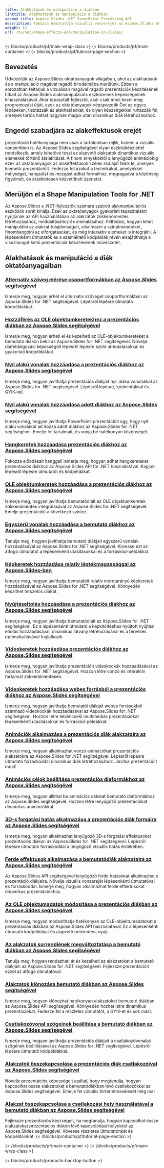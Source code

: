 ```yaml
---
title: Alakhatások és manipuláció a diákban
linktitle: Alakhatások és manipuláció a diákban
second_title: Aspose.Slides .NET PowerPoint Processing API
description: Fokozza bemutatója vizuális vonzerejét az Aspose.Slides oktatóanyaggal az alakhatásokról és a manipulációról. Ismerje meg, hogyan készíthet lenyűgöző diákat alakeffektusok, animációk és egyebek használatával.
weight: 11
url: /hu/net/shape-effects-and-manipulation-in-slides/
---
```


{< blocks/products/pf/main-wrap-class >}
{< blocks/products/pf/main-container >}
{< blocks/products/pf/tutorial-page-section >}


## Bevezetés

Üdvözöljük az Aspose.Slides oktatóanyagok világában, ahol az alakhatások és a manipuláció magával ragadó birodalmába merülünk. Ebben a sorozatban feltárjuk a vizuálisan magával ragadó prezentációk készítésének titkait az Aspose.Slides alakmanipulációs eszközeinek képességeinek kihasználásával. Akár tapasztalt fejlesztő, akár csak most kezdi meg programozási útját, ezek az oktatóanyagok végigvezetik Önt az egyes lépéseken, tisztázzák az alakhatásokat, és olyan készségekkel ruházzák fel, amelyek tartós hatást hagynak maguk után dinamikus diák létrehozásához.

## Engedd szabadjára az alakeffektusok erejét

prezentáció hatékonysága nem csak a tartalomban rejlik, hanem a vizuális vonzerőben is. Az Aspose.Slides segítségével olyan eszközkészlettel rendelkezik, amely lehetővé teszi az alapvető alakzatok dinamikus vizuális elemekké történő átalakítását. A finom árnyékoktól a lenyűgöző animációkig ezek az oktatóanyagok az alakeffektusok széles skáláját fedik le, amelyek kiemelik prezentációit. Fedezze fel azokat a technikákat, amelyekkel mélységet, hangsúlyt és mozgást adhat formáihoz, megragadva a közönség figyelmét, és érzékletesen közvetítheti üzenetét.

## Merüljön el a Shape Manipulation Tools for .NET

Az Aspose.Slides a .NET-fejlesztők számára szabott alakmanipulációs eszközök sorát kínálja. Ezek az oktatóanyagok gyakorlati tapasztalatot nyújtanak az API használatában az alakzatok zökkenőmentes létrehozásához, módosításához és animálásához. Felfedezi, hogyan lehet manipulálni az alakzat tulajdonságait, alkalmazni a színátmeneteket, finomhangolni az elforgatásokat, és még interaktív elemeket is integrálni. A lépésenkénti útmutatók és a szemléltető kódpéldák révén elsajátíthatja a visszhangot keltő prezentációk készítésének művészetét.

## Alakhatások és manipuláció a diák oktatóanyagaiban
### [Alternatív szöveg elérése csoportformákban az Aspose.Slides segítségével](./accessing-alt-text-group-shapes/)
Ismerje meg, hogyan érhet el alternatív szöveget csoportformákban az Aspose.Slides for .NET segítségével. Lépésről lépésre útmutató kódpéldákkal.
### [Hozzáférés az OLE objektumkeretekhez a prezentációs diákban az Aspose.Slides segítségével](./accessing-ole-object-frames/)
Ismerje meg, hogyan érheti el és kezelheti az OLE-objektumkereteket a bemutató diákon belül az Aspose.Slides for .NET segítségével. Növelje diafeldolgozási képességeit lépésről lépésre szóló útmutatásokkal és gyakorlati kódpéldákkal.
### [Nyíl alakú vonalak hozzáadása a prezentációs diákhoz az Aspose.Slides segítségével](./adding-arrow-shaped-lines/)
Ismerje meg, hogyan javíthatja prezentációs diákjait nyíl alakú vonalakkal az Aspose.Slides for .NET segítségével. Lépésről lépésre, kódmintákkal és GYIK-vel.
### [Nyíl alakú vonalak hozzáadása adott diákhoz az Aspose.Slides segítségével](./adding-arrow-lines-to-specific-slides/)
Ismerje meg, hogyan javíthatja PowerPoint-prezentációit úgy, hogy nyíl alakú vonalakat ad hozzá adott diákhoz az Aspose.Slides for .NET segítségével. Emelje fel tartalmait, és vonja be hatékonyan közönségét.
### [Hangkeretek hozzáadása prezentációs diákhoz az Aspose.Slides segítségével](./adding-audio-frames/)
Fokozza előadásait hanggal! Ismerje meg, hogyan adhat hangkereteket prezentációs diákhoz az Aspose.Slides API for .NET használatával. Kapjon lépésről lépésre útmutatót és kódpéldákat.
### [OLE objektumkeretek hozzáadása a prezentációs diákhoz az Aspose.Slides segítségével](./adding-ole-object-frames/)
Ismerje meg, hogyan javíthatja bemutatódiáit az OLE objektumkeretek zökkenőmentes integrálásával az Aspose.Slides for .NET segítségével. Emelje prezentációit a következő szintre.
### [Egyszerű vonalak hozzáadása a bemutató diákhoz az Aspose.Slides segítségével](./adding-plain-lines/)
Tanulja meg, hogyan javíthatja bemutató diákjait egyszerű vonalak hozzáadásával az Aspose.Slides for .NET segítségével. Kövesse ezt az átfogó útmutatót a lépésenkénti utasításokkal és a forráskód-példákkal.
### [Képkeretek hozzáadása relatív léptékmagassággal az Aspose.Slides-ben](./adding-picture-frames-relative-scale/)
Ismerje meg, hogyan javíthatja bemutatóit relatív méretarányú képkeretek hozzáadásával az Aspose.Slides for .NET segítségével. Könnyedén készíthet tetszetős diákat.
### [Nyújtáseltolás hozzáadása a prezentációs diákhoz az Aspose.Slides segítségével](./adding-stretch-offset-image-fill/)
Ismerje meg, hogyan javíthatja bemutatódiáit az Aspose.Slides for .NET segítségével. Ez a lépésenkénti útmutató a képkitöltéshez nyújtott nyújtási eltolás hozzáadásával, dinamikus látvány létrehozásával és a tervezés optimalizálásával foglalkozik.
### [Videokeretek hozzáadása prezentációs diákhoz az Aspose.Slides segítségével](./adding-video-frames/)
Ismerje meg, hogyan javíthatja prezentációit videokockák hozzáadásával az Aspose.Slides for .NET segítségével. Hozzon létre vonzó és interaktív tartalmat zökkenőmentesen.
### [Videokeretek hozzáadása webes forrásból a prezentációs diákhoz az Aspose.Slides segítségével](./adding-video-frames-from-web-source/)
Ismerje meg, hogyan javíthatja bemutatói diákjait webes forrásokból származó videokockák hozzáadásával az Aspose.Slides for .NET segítségével. Hozzon létre lebilincselő multimédiás prezentációkat lépésenkénti utasításokkal és forráskód-példákkal.
### [Animációk alkalmazása a prezentációs diák alakzataira az Aspose.Slides segítségével](./applying-animations-to-shapes/)
Ismerje meg, hogyan alkalmazhat vonzó animációkat prezentációs alakzatokra az Aspose.Slides for .NET segítségével. Lépésről lépésre útmutató forráskóddal dinamikus diák létrehozásához. Javítsa prezentációit most!
### [Animációs célok beállítása prezentációs diaformákhoz az Aspose.Slides segítségével](./setting-animation-targets-shapes/)
Ismerje meg, hogyan állíthat be animációs célokat bemutató diaformákhoz az Aspose.Slides segítségével. Hozzon létre lenyűgöző prezentációkat dinamikus animációkkal.
### [3D-s forgatási hatás alkalmazása a prezentációs diák formáira az Aspose.Slides segítségével](./applying-3d-rotation-effect-shapes/)
Ismerje meg, hogyan alkalmazhat lenyűgöző 3D-s forgatási effektusokat prezentációs diákon az Aspose.Slides for .NET segítségével. Lépésről lépésre útmutató forráskóddal a lenyűgöző vizuális hatás érdekében.
### [Ferde effektusok alkalmazása a bemutatódiák alakzataira az Aspose.Slides segítségével](./applying-bevel-effects-shapes/)
Az Aspose.Slides API segítségével lenyűgöző ferde hatásokat alkalmazhat a prezentáció diákjaira. Növelje vizuális vonzerejét lépésenkénti útmutatóval és forráskóddal. Ismerje meg, hogyan alkalmazhat ferde effektusokat dinamikus prezentációkhoz.
### [Az OLE objektumadatok módosítása a prezentációs diákban az Aspose.Slides segítségével](./changing-ole-object-data/)
Ismerje meg, hogyan módosíthatja hatékonyan az OLE-objektumadatokat a prezentációs diákban az Aspose.Slides API használatával. Ez a lépésenkénti útmutató kódpéldákat és alapvető betekintést nyújt.
### [Az alakzatok sorrendjének megváltoztatása a bemutató diákban az Aspose.Slides segítségével](./changing-order-shapes/)
Tanulja meg, hogyan rendezheti át és kezelheti az alakzatokat a bemutató diákjain az Aspose.Slides for .NET segítségével. Fejlessze prezentációit ezzel az átfogó útmutatóval.
### [Alakzatok klónozása bemutató diákban az Aspose.Slides segítségével](./cloning-shapes/)
Ismerje meg, hogyan klónozhat hatékonyan alakzatokat bemutató diákban az Aspose.Slides API segítségével. Könnyedén hozhat létre dinamikus prezentációkat. Fedezze fel a részletes útmutatót, a GYIK-et és sok mást.
### [Csatlakozóvonal szögeinek beállítása a bemutató diákban az Aspose.Slides segítségével](./adjusting-connector-line-angles/)
Ismerje meg, hogyan javíthatja prezentációs diákjait a csatlakozóvonalak szögének beállításával az Aspose.Slides for .NET segítségével. Lépésről lépésre útmutató kódpéldákkal.
### [Alakzatok összekapcsolása a prezentációs diák csatlakozóival az Aspose.Slides segítségével](./connecting-shapes-using-connectors/)
Növelje prezentációs képességeit azáltal, hogy megtanulja, hogyan kapcsolhat össze alakzatokat a bemutatódiákban lévő csatlakozókkal az Aspose.Slides segítségével. Emelje fel vizuális történetmesélését még ma!
### [Alakzat összekapcsolása a csatlakozási hely használatával a bemutató diákban az Aspose.Slides segítségével](./connecting-shape-using-connection-site/)
Fejlessze prezentációs készségeit, ha megtanulja, hogyan kapcsolhat össze alakzatokat prezentációs diákon lévő kapcsolódási helyekkel az Aspose.Slides segítségével. Kövesse részletes útmutatónkat és kódpéldáinkat.
{< /blocks/products/pf/tutorial-page-section >}

{< /blocks/products/pf/main-container >}
{< /blocks/products/pf/main-wrap-class >}

{< blocks/products/products-backtop-button >}
